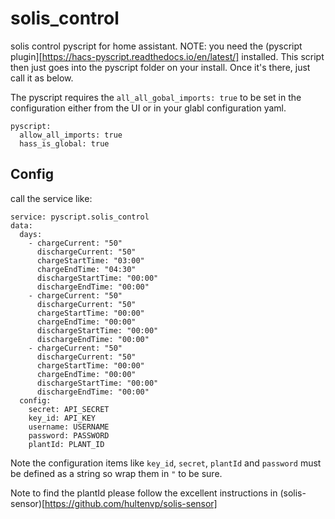 # solis_control

solis control pyscript for home assistant.
NOTE: you need the (pyscript plugin][https://hacs-pyscript.readthedocs.io/en/latest/] installed.
This script then just goes into the pyscript folder on your install. Once it's there, just call it as below.

The pyscript requires the `all_all_gobal_imports: true` to be set in the configuration either from the UI or in your glabl configuration yaml.

```
pyscript:
  allow_all_imports: true
  hass_is_global: true
```

## Config
call the service like:
```
service: pyscript.solis_control
data:
  days:
    - chargeCurrent: "50"
      dischargeCurrent: "50"
      chargeStartTime: "03:00"
      chargeEndTime: "04:30"
      dischargeStartTime: "00:00"
      dischargeEndTime: "00:00"
    - chargeCurrent: "50"
      dischargeCurrent: "50"
      chargeStartTime: "00:00"
      chargeEndTime: "00:00"
      dischargeStartTime: "00:00"
      dischargeEndTime: "00:00"
    - chargeCurrent: "50"
      dischargeCurrent: "50"
      chargeStartTime: "00:00"
      chargeEndTime: "00:00"
      dischargeStartTime: "00:00"
      dischargeEndTime: "00:00"
  config:
    secret: API_SECRET
    key_id: API_KEY
    username: USERNAME
    password: PASSWORD
    plantId: PLANT_ID
```
Note the configuration items like `key_id`, `secret`, `plantId` and `password` must be defined as a string so wrap them in `"` to be sure.

Note to find the plantId please follow the excellent instructions in (solis-sensor)[https://github.com/hultenvp/solis-sensor]
